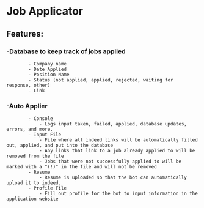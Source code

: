 # Job Applicator 

## Features: 
###     -Database to keep track of jobs applied
            - Company name
            - Date Applied
            - Position Name
            - Status (not applied, applied, rejected, waiting for response, other)
            - Link
###    -Auto Applier
            - Console
                - Logs input taken, failed, applied, database updates, errors, and more.
            - Input File
                - File where all indeed links will be automatically filled out, applied, and put into the database
                - Any links that link to a job already applied to will be removed from the file
                - Jobs that were not successfully applied to will be marked with a "(!)" in the file and will not be removed
            - Resume
                - Resume is uploaded so that the bot can automatically upload it to indeed.
            - Profile File
                - Fill out profile for the bot to input information in the application website
            
            
